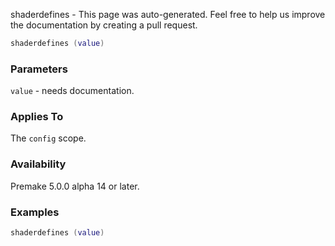 shaderdefines - This page was auto-generated. Feel free to help us improve the documentation by creating a pull request.

```lua
shaderdefines (value)
```

### Parameters ###

`value` - needs documentation.

### Applies To ###

The `config` scope.

### Availability ###

Premake 5.0.0 alpha 14 or later.

### Examples ###

```lua
shaderdefines (value)
```

